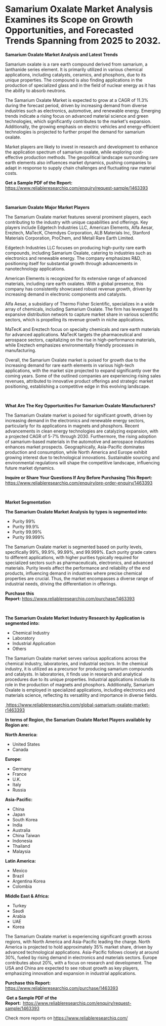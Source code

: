 <p><h1>Samarium Oxalate Market Analysis Examines its Scope on Growth Opportunities, and Forecasted Trends Spanning from 2025 to 2032.</h1></p><p><strong>Samarium Oxalate Market Analysis and Latest Trends</strong></p>
<p><p>Samarium oxalate is a rare earth compound derived from samarium, a lanthanide series element. It is primarily utilized in various chemical applications, including catalysts, ceramics, and phosphors, due to its unique properties. The compound is also finding applications in the production of specialized glass and in the field of nuclear energy as it has the ability to absorb neutrons.</p><p>The Samarium Oxalate Market is expected to grow at a CAGR of 11.3% during the forecast period, driven by increasing demand from diverse industries such as electronics, automotive, and renewable energy. Emerging trends indicate a rising focus on advanced material science and green technologies, which significantly contributes to the market's expansion. Additionally, the growing emphasis on electric vehicles and energy-efficient technologies is projected to further propel the demand for samarium oxalate. </p><p>Market players are likely to invest in research and development to enhance the application spectrum of samarium oxalate, while exploring cost-effective production methods. The geopolitical landscape surrounding rare earth elements also influences market dynamics, pushing companies to adapt in response to supply chain challenges and fluctuating raw material costs.</p></p>
<p><strong>Get a Sample PDF of the Report:&nbsp;</strong> <a href="https://www.reliableresearchiq.com/enquiry/request-sample/1463393?utm_campaign=2282&utm_medium=2&utm_source=Github&utm_content=ia&utm_term=01042025&utm_id=samarium-oxalate">https://www.reliableresearchiq.com/enquiry/request-sample/1463393</a></p>
<p>&nbsp;</p>
<p><strong>Samarium Oxalate Major Market Players</strong></p>
<p><p>The Samarium Oxalate market features several prominent players, each contributing to the industry with unique capabilities and offerings. Key players include Edgetech Industries LLC, American Elements, Alfa Aesar, Ereztech, MaTecK, Chemdyes Corporation, ALB Materials Inc, Stanford Materials Corporation, ProChem, and Metall Rare Earth Limited. </p><p>Edgetech Industries LLC focuses on producing high-purity rare earth compounds, including Samarium Oxalate, catering to industries such as electronics and renewable energy. The company emphasizes R&D, positioning itself for substantial growth through advancements in nanotechnology applications.</p><p>American Elements is recognized for its extensive range of advanced materials, including rare earth oxalates. With a global presence, this company has consistently showcased robust revenue growth, driven by increasing demand in electronic components and catalysts.</p><p>Alfa Aesar, a subsidiary of Thermo Fisher Scientific, specializes in a wide array of chemicals, including Samarium Oxalate. The firm has leveraged its expansive distribution network to capture market share in various scientific sectors, which is propelling its revenue growth in niche applications.</p><p>MaTecK and Ereztech focus on specialty chemicals and rare earth materials for advanced applications. MaTecK targets the pharmaceutical and aerospace sectors, capitalizing on the rise in high-performance materials, while Ereztech emphasizes environmentally friendly processes in manufacturing.</p><p>Overall, the Samarium Oxalate market is poised for growth due to the increasing demand for rare earth elements in various high-tech applications, with the market size projected to expand significantly over the coming years. Some of the outlined companies are experiencing rising sales revenues, attributed to innovative product offerings and strategic market positioning, establishing a competitive edge in this evolving landscape.</p></p>
<p>&nbsp;</p>
<p><strong>What Are The Key Opportunities For Samarium Oxalate Manufacturers?</strong></p>
<p><p>The Samarium Oxalate market is poised for significant growth, driven by increasing demand in the electronics and renewable energy sectors, particularly for its applications in magnets and phosphors. Recent advancements in clean energy technologies are catalyzing expansion, with a projected CAGR of 5-7% through 2030. Furthermore, the rising adoption of samarium-based materials in the automotive and aerospace industries enhances market prospects. Geographically, Asia-Pacific dominates production and consumption, while North America and Europe exhibit growing interest due to technological innovations. Sustainable sourcing and environmental regulations will shape the competitive landscape, influencing future market dynamics.</p></p>
<p><strong>Inquire or Share Your Questions If Any Before Purchasing This Report:</strong> <a href="https://www.reliableresearchiq.com/enquiry/pre-order-enquiry/1463393?utm_campaign=2282&utm_medium=2&utm_source=Github&utm_content=ia&utm_term=01042025&utm_id=samarium-oxalate">https://www.reliableresearchiq.com/enquiry/pre-order-enquiry/1463393</a></p>
<p>&nbsp;</p>
<p><strong>Market Segmentation</strong></p>
<p><strong>The Samarium Oxalate Market Analysis by types is segmented into:</strong></p>
<p><ul><li>Purity 99%</li><li>Purity 99.9%</li><li>Purity 99.99%</li><li>Purity 99.999%</li></ul></p>
<p><p>The Samarium Oxalate market is segmented based on purity levels, specifically 99%, 99.9%, 99.99%, and 99.999%. Each purity grade caters to different applications, with higher purities typically required for specialized sectors such as pharmaceuticals, electronics, and advanced materials. Purity levels affect the performance and reliability of the end products, influencing demand in industries where precise chemical properties are crucial. Thus, the market encompasses a diverse range of industrial needs, driving the differentiation in offerings.</p></p>
<p><strong>Purchase this Report:&nbsp;</strong><a href="https://www.reliableresearchiq.com/purchase/1463393?utm_campaign=2282&utm_medium=2&utm_source=Github&utm_content=ia&utm_term=01042025&utm_id=samarium-oxalate">https://www.reliableresearchiq.com/purchase/1463393</a></p>
<p>&nbsp;</p>
<p><strong>The Samarium Oxalate Market Industry Research by Application is segmented into:</strong></p>
<p><ul><li>Chemical Industry</li><li>Laboratory</li><li>Industrial Application</li><li>Others</li></ul></p>
<p><p>The Samarium Oxalate market serves various applications across the chemical industry, laboratories, and industrial sectors. In the chemical industry, it is utilized as a precursor for producing samarium compounds and catalysts. In laboratories, it finds use in research and analytical procedures due to its unique properties. Industrial applications include its role in the production of magnets and phosphors. Additionally, Samarium Oxalate is employed in specialized applications, including electronics and materials science, reflecting its versatility and importance in diverse fields.</p></p>
<p><a href="https://www.reliableresearchiq.com/global-samarium-oxalate-market-r1463393?utm_campaign=2282&utm_medium=2&utm_source=Github&utm_content=ia&utm_term=01042025&utm_id=samarium-oxalate">&nbsp;https://www.reliableresearchiq.com/global-samarium-oxalate-market-r1463393</a></p>
<p><strong>In terms of Region, the Samarium Oxalate Market Players available by Region are:</strong></p>
<p>
    <p> <strong> North America: </strong>
        <ul>
            <li>United States</li>
            <li>Canada</li>
        </ul>
        </p> 
    <p> <strong> Europe: </strong>
        <ul>
            <li>Germany</li>
            <li>France</li>
            <li>U.K.</li>
            <li>Italy</li>
            <li>Russia</li>
        </ul>
        </p> 
    <p> <strong> Asia-Pacific: </strong>
        <ul>
            <li>China</li>
            <li>Japan</li>
            <li>South Korea</li>
            <li>India</li>
            <li>Australia</li>
            <li>China Taiwan</li>
            <li>Indonesia</li>
            <li>Thailand</li>
            <li>Malaysia</li>
        </ul>
        </p> 
    <p> <strong> Latin America: </strong>
        <ul>
            <li>Mexico</li>
            <li>Brazil</li>
            <li>Argentina Korea</li>
            <li>Colombia</li>
        </ul>
        </p> 
    <p> <strong> Middle East & Africa: </strong>
        <ul>
            <li>Turkey</li>
            <li>Saudi</li>
            <li>Arabia</li>
            <li>UAE</li>
            <li>Korea</li>
        </ul>
    </p>
    </p>
<p><p>The Samarium Oxalate market is experiencing significant growth across regions, with North America and Asia-Pacific leading the charge. North America is projected to hold approximately 35% market share, driven by advanced technological applications. Asia-Pacific follows closely at around 30%, fueled by rising demand in electronics and materials sectors. Europe contributes about 20%, with a focus on research and development. The USA and China are expected to see robust growth as key players, emphasizing innovation and expansion in industrial applications.</p></p>
<p><strong>Purchase this Report: </strong><a href="https://www.reliableresearchiq.com/purchase/1463393?utm_campaign=2282&utm_medium=2&utm_source=Github&utm_content=ia&utm_term=01042025&utm_id=samarium-oxalate">https://www.reliableresearchiq.com/purchase/1463393</a></p>
<p>&nbsp;<strong>Get a Sample PDF of the Report:&nbsp;&nbsp;</strong><a href="https://www.reliableresearchiq.com/enquiry/request-sample/1463393?utm_campaign=2282&utm_medium=2&utm_source=Github&utm_content=ia&utm_term=01042025&utm_id=samarium-oxalate">https://www.reliableresearchiq.com/enquiry/request-sample/1463393</a></p>
<p><strong></strong></p>
<p>Check more reports on <a href="https://www.reliableresearchiq.com/?utm_campaign=2282&utm_medium=2&utm_source=Github&utm_content=ia&utm_term=01042025&utm_id=samarium-oxalate">https://www.reliableresearchiq.com/</a></p>